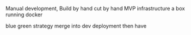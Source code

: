 Manual development, Build by hand
cut by hand MVP infrastructure
a box running docker 

blue green strategy
merge into dev deployment
then have 